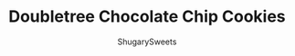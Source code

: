 ---
layout: ../../layouts/MarkdownPostLayout.astro
title: Doubletree Chocolate Chip Cookies
author: ShugarySweets
pubDate: 2020-04-10
description: "THE SECRET IS OUT! Warm, gooey chocolate chip cookies are yours to enjoy--no travel required. Here&#x27;s the Doubletree Chocolate Chip Cookies recipe you&#x27;ve been waiting for!"
image_url: https://www.shugarysweets.com/wp-content/uploads/2020/04/doubletree-chocolate-chip-cookies-4.jpg
tags: ["Cookies","American"]
calories: 476
protein: 7
carbohydrates: 48
fats: 32
fiber: 4
ingredients: ["1 cup unsalted butter, softened ","¾ cup + 1 tablespoon granulated sugar","¾ cup packed light brown sugar","2 large eggs","1 ¼ teaspoons vanilla extract","¼ teaspoon freshly squeezed lemon juice","2 ¼ cups all-purpose flour","1/2 cup rolled oats","1 teaspoon baking soda","1 teaspoon salt","Pinch cinnamon","2 2/3 cups semi-sweet chocolate chips","1 3/4 cups chopped walnuts"]
serves: 15
time: "38 minutes"
prepTime: "15 minutes"
instructions: ["Cream butter, sugar and brown sugar in the bowl of a stand mixer on medium speed for about 2 minutes.","Add eggs, vanilla and lemon juice, blending with mixer on low speed for 30 seconds, then medium speed for about 2 minutes, or until light and fluffy, scraping down bowl. ","With mixer on low speed, add flour, oats, baking soda, salt and cinnamon, blending for about 45 seconds. Don’t overmix. ","Remove bowl from mixer and stir in chocolate chips and walnuts.","Portion dough with a scoop (about 3 tablespoons) onto a baking sheet lined with parchment paper about 2 inches apart. ","Preheat oven to 300°F. Bake for 20 to 23 minutes, or until edges are golden brown and center is still soft. ","Remove from oven and cool on baking sheet for about 1 hour."]
nutrition: ["476 calories","48 grams carbohydrates","57 milligrams cholesterol","32 grams fat","4 grams fiber","7 grams protein","14 grams saturated fat","243 grams sodium","27 grams sugar","0 grams trans fat","16 grams unsaturated fat"]
---
